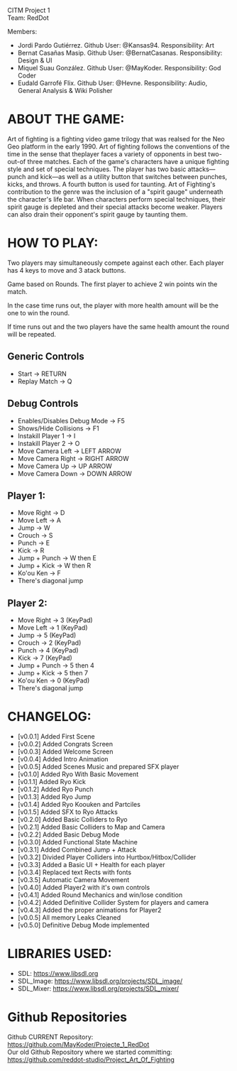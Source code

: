 ﻿CITM Project 1  
Team: RedDot

Members: 
* Jordi Pardo Gutiérrez. Github User: @Kansas94. Responsibility: Art 
* Bernat Casañas Masip. Github User: @BernatCasanas. Responsibility: Design & UI 
* Miquel Suau González. Github User: @MayKoder. Responsibility: God Coder 
* Eudald Garrofé Flix. Github User: @Hevne. Responsibility: Audio, General Analysis & Wiki Polisher 

# ABOUT THE GAME:

Art of fighting is a fighting video game trilogy that was realsed for the Neo Geo platform in the early 1990. Art of fighting follows the conventions of the time in the sense that theplayer faces a variety of opponents in best two-out-of three matches. Each of the game's characters have a unique fighting style and set of special techniques. The player has two basic attacks—punch and kick—as well as a utility button that switches between punches, kicks, and throws. A fourth button is used for taunting. Art of Fighting's contribution to the genre was the inclusion of a "spirit gauge" underneath the character's life bar. When characters perform special techniques, their spirit gauge is depleted and their special attacks become weaker. Players can also drain their opponent's spirit gauge by taunting them.

# HOW TO PLAY:

Two players may simultaneously compete against each other. Each player has 4 keys to move and 3 atack buttons.

Game based on Rounds. The first player to achieve 2 win points win the match.

In the case time runs out, the player with more health amount will be the one to win the round.

If time runs out and the two players have the same health amount the round will be repeated.

## Generic Controls

* Start -> RETURN
* Replay Match -> Q

## Debug Controls
* Enables/Disables Debug Mode -> F5
* Shows/Hide Collisions -> F1 
* Instakill Player 1 -> I
* Instakill Player 2 -> O
* Move Camera Left -> LEFT ARROW
* Move Camera Right -> RIGHT ARROW
* Move Camera Up -> UP ARROW
* Move Camera Down -> DOWN ARROW


## Player 1:
* Move Right -> D
* Move Left -> A
* Jump -> W
* Crouch -> S
* Punch -> E
* Kick -> R
* Jump + Punch -> W then E
* Jump + Kick -> W then R
* Ko'ou Ken -> F
* There's diagonal jump
## Player 2:
* Move Right -> 3 (KeyPad)
* Move Left -> 1 (KeyPad)
* Jump -> 5 (KeyPad)
* Crouch -> 2 (KeyPad)
* Punch -> 4 (KeyPad)
* Kick -> 7 (KeyPad)
* Jump + Punch -> 5 then 4
* Jump + Kick -> 5 then 7
* Ko'ou Ken -> 0 (KeyPad)
* There's diagonal jump

# CHANGELOG:

* [v0.0.1] Added First Scene
* [v0.0.2] Added Congrats Screen
* [v0.0.3] Added Welcome Screen
* [v0.0.4] Added Intro Animation
* [v0.0.5] Added Scenes Music and prepared SFX player
* [v0.1.0] Added Ryo With Basic Movement
* [v0.1.1] Added Ryo Kick
* [v0.1.2] Added Ryo Punch
* [v0.1.3] Added Ryo Jump
* [v0.1.4] Added Ryo Koouken and Partciles
* [v0.1.5] Added SFX to Ryo Attacks
* [v0.2.0] Added Basic Colliders to Ryo
* [v0.2.1] Added Basic Colliders to Map and Camera
* [v0.2.2] Added Basic Debug Mode
* [v0.3.0] Added Functional State Machine
* [v0.3.1] Added Combined Jump + Attack
* [v0.3.2] Divided Player Colliders into Hurtbox/Hitbox/Collider
* [v0.3.3] Added a Basic UI + Health for each player
* [v0.3.4] Replaced text Rects with fonts
* [v0.3.5] Automatic Camera Movement
* [v0.4.0] Added Player2 with it's own controls
* [v0.4.1] Added Round Mechanics and win/lose condition
* [v0.4.2] Added Definitive Collider System for players and camera
* [v0.4.3] Added the proper animations for Player2
* [v0.0.5] All memory Leaks Cleaned
* [v0.5.0] Definitive Debug Mode implemented


# LIBRARIES USED:

* SDL: https://www.libsdl.org
* SDL_Image: https://www.libsdl.org/projects/SDL_image/
* SDL_Mixer: https://www.libsdl.org/projects/SDL_mixer/

# Github Repositories

Github CURRENT Repository: https://github.com/MayKoder/Projecte_1_RedDot <br>
Our old Github Repository where we started committing: https://github.com/reddot-studio/Project_Art_Of_Fighting <br>
 

